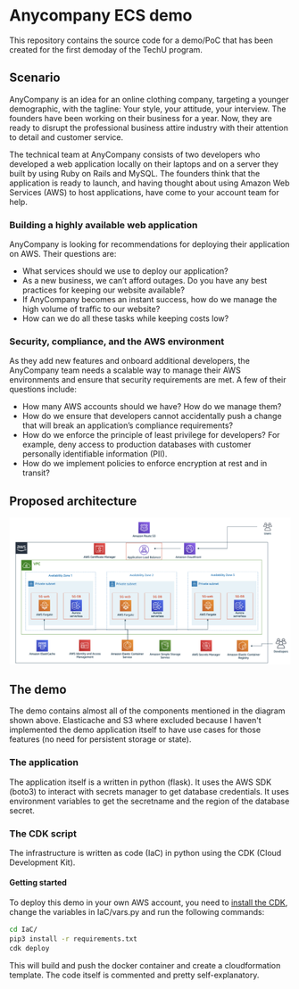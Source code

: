 # Anycompany ECS demo

This repository contains the source code for a demo/PoC that has been created for the first demoday of the TechU program.

## Scenario

AnyCompany is an idea for an online clothing company, targeting a younger demographic, with the tagline: Your style, your attitude, your interview. The founders have been working on their business for a year. Now, they are ready to disrupt the professional business attire industry with their attention to detail and customer service. 

The technical team at AnyCompany consists of two developers who developed a web application locally on their laptops and on a server they built by using Ruby on Rails and MySQL. The founders think that the application is ready to launch, and having thought about using Amazon Web Services (AWS) to host applications, have come to your account team for help.

### Building a highly available web application

AnyCompany is looking for recommendations for deploying their application on AWS. Their questions are:
* What services should we use to deploy our application?
* As a new business, we can’t afford outages. Do you have any best practices for keeping our website available?
* If AnyCompany becomes an instant success, how do we manage the high volume of traffic to our website?
* How can we do all these tasks while keeping costs low? 

### Security, compliance, and the AWS environment

As they add new features and onboard additional developers, the AnyCompany team needs a scalable way to manage their AWS environments and ensure that security requirements are met. A few of their questions include:
* How many AWS accounts should we have? How do we manage them?
* How do we ensure that developers cannot accidentally push a change that will break an application’s compliance requirements?
* How do we enforce the principle of least privilege for developers? For example, deny access to production databases with customer personally identifiable information (PII).
* How do we implement policies to enforce encryption at rest and in transit? 

## Proposed architecture

![architecture](images/architecture_new.png)

## The demo

The demo contains almost all of the components mentioned in the diagram shown above. Elasticache and S3 where excluded because I haven't implemented the demo application itself to have use cases for those features (no need for persistent storage or state).

### The application

The application itself is a written in python (flask). It uses the AWS SDK (boto3) to interact with secrets manager to get database credentials. It uses environment variables to get the secretname and the region of the database secret.

### The CDK script

The infrastructure is written as code (IaC) in python using the CDK (Cloud Development Kit).

#### Getting started

To deploy this demo in your own AWS account, you need to [install the CDK](https://docs.aws.amazon.com/cdk/latest/guide/getting_started.html), change the variables in IaC/vars.py and run the following commands:
```bash
cd IaC/
pip3 install -r requirements.txt
cdk deploy
```
This will build and push the docker container and create a cloudformation template. The code itself is commented and pretty self-explanatory.
